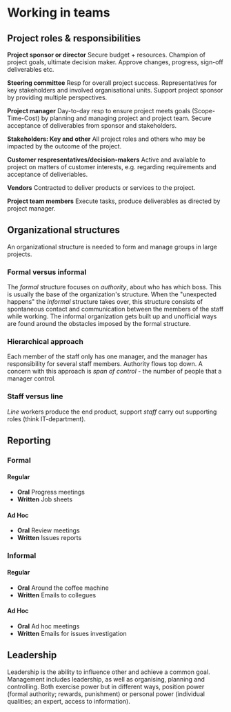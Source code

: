 # Working in teams

## Project roles & responsibilities
**Project sponsor or director** Secure budget + resources.
Champion of project goals, ultimate decision maker. Approve
changes, progress, sign-off deliverables etc.

**Steering committee** Resp for overall project success.
Representatives for key stakeholders and involved organisational
units. Support project sponsor by providing multiple perspectives.

**Project manager** Day-to-day resp to ensure project meets goals
(Scope-Time-Cost) by planning and managing project and project
team. Secure acceptance of deliverables from sponsor and stakeholders.

**Stakeholders: Key and other** All project roles and others who
may be impacted by the outcome of the project.

**Customer respresentatives/decision-makers** Active and
available to project on matters of customer interests, e.g.
regarding requirements and acceptance of deliveriables.

**Vendors** Contracted to deliver products or services to the
 project.

**Project team members** Execute tasks, produce deliverables as
directed by project manager.

## Organizational structures
An organizational structure is needed to form and manage 
groups in large projects. 

### Formal versus informal
The *formal* structure focuses on *authority*, about who has which
boss. This is usually the base of the organization's structure.
When the "unexpected happens" the *informal* structure takes over,
this structure consists of spontaneous contact and communication
between the members of the staff while working.
The informal organization gets built up and unofficial ways are
found around the obstacles imposed by the formal structure.

### Hierarchical approach
Each member of the staff only has one manager, and the manager 
has responsibility for several staff members. Authority flows
top down. A concern with this approach is *span of control* - 
the number of people that a manager control.

### Staff versus line
*Line* workers produce the end product, support *staff* carry out
supporting roles (think IT-department).

## Reporting
### Formal
#### Regular
* **Oral** Progress meetings
* **Written** Job sheets

#### Ad Hoc
* **Oral** Review meetings
* **Written** Issues reports

### Informal
#### Regular
* **Oral** Around the coffee machine
* **Written** Emails to collegues

#### Ad Hoc
* **Oral** Ad hoc meetings
* **Written** Emails for issues investigation

## Leadership
Leadership is the ability to influence other and achieve a common goal.
Management includes leadership, as well as organising, planning and controlling.
Both exercise power but in different ways, position power (formal authority; rewards,
punishment)
or personal power (individual qualities; an expert, access to information).
